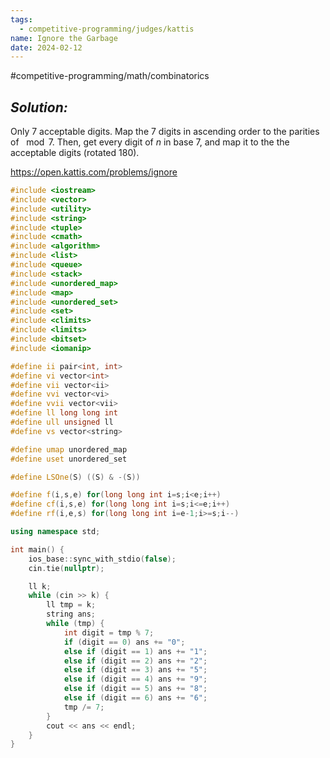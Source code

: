 ```yaml
---
tags:
  - competitive-programming/judges/kattis
name: Ignore the Garbage
date: 2024-02-12
---
```

#competitive-programming/math/combinatorics
## _Solution:_
Only 7 acceptable digits. Map the 7 digits in ascending order to the parities of $\mod 7$. Then, get every digit of $n$ in base 7, and map it to the the acceptable digits (rotated 180).

https://open.kattis.com/problems/ignore
```cpp
#include <iostream>
#include <vector>
#include <utility>
#include <string>
#include <tuple>
#include <cmath>
#include <algorithm>
#include <list>
#include <queue>
#include <stack>
#include <unordered_map>
#include <map>
#include <unordered_set>
#include <set>
#include <climits>
#include <limits>
#include <bitset>
#include <iomanip>

#define ii pair<int, int>
#define vi vector<int>
#define vii vector<ii>
#define vvi vector<vi>
#define vvii vector<vii>
#define ll long long int
#define ull unsigned ll
#define vs vector<string>

#define umap unordered_map
#define uset unordered_set

#define LSOne(S) ((S) & -(S))

#define f(i,s,e) for(long long int i=s;i<e;i++)
#define cf(i,s,e) for(long long int i=s;i<=e;i++)
#define rf(i,e,s) for(long long int i=e-1;i>=s;i--)

using namespace std;

int main() {
    ios_base::sync_with_stdio(false);
    cin.tie(nullptr);

    ll k;
    while (cin >> k) {
        ll tmp = k;
        string ans;
        while (tmp) {
            int digit = tmp % 7;
            if (digit == 0) ans += "0";
            else if (digit == 1) ans += "1";
            else if (digit == 2) ans += "2";
            else if (digit == 3) ans += "5";
            else if (digit == 4) ans += "9";
            else if (digit == 5) ans += "8";
            else if (digit == 6) ans += "6";
            tmp /= 7;
        }
        cout << ans << endl;
    }
}
```